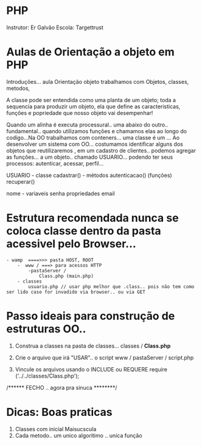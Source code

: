 PHP 
===
Instrutor: Er Galvão
Escola: Targettrust

Aulas de Orientação a objeto em PHP 
====

Introduções... aula
Orientação objeto trabalhamos com Objetos, classes, metodos, 

A classe pode ser entendida como uma planta de um objeto; toda a sequencia para produzir um objeto, ela que define as caracteristicas, funções e popriedade que nosso objeto vai desempenhar! 

Quando um alinha é executa processural.. uma abaixo do outro.. fundamental.. quando utilizamos funções e chamamos elas ao longo do codigo…Na OO trabalhamos com conteners…  uma classe é um … Ao desenvolver um sistema com OO… costumamos identificar alguns dos objetos que reutilizaremos , em um cadastro de clientes.. podemos agregar as funções… a um objeto.. chamado USUARIO… podendo ter seus processos: autenticar, acessar, perfil… 

USUARIO 		- classe
cadastrar()		- métodos
autenticacao()	  (funções)
recuperar()

nome		- variaveis 
senha		  propriedades
email


Estrutura recomendada nunca se coloca classe dentro da pasta acessivel pelo Browser...
====
	- wamp  ====>>> pasta HOST, ROOT
 		-  www / ===> para acessos HTTP
			-pastaServer / 	
				Class.php (main.php)
		- classes 
		  	usuario.php // usar php melhor que .class.. pois não tem como ser lido caso for invadido via browser.. ou via GET
	

Passo ideais para construção de estruturas OO..
==== 

1. Construa a classes na pasta de classes... 
	 classes / <b> Class.php </b>
	 
2. Crie o arquivo que irá "USAR".. o script
	 www / pastaServer / script.php

3. Vincule os arquivos usando o INCLUDE ou REQUERE
	require ('../../classes/Class.php');
	 
/****** FECHO .. agora pra sinuca ********/
	 
Dicas:  Boas praticas
==== 

1. Classes com inicial Maisucscula
2. Cada metodo.. um unico algoritimo .. unica função 





